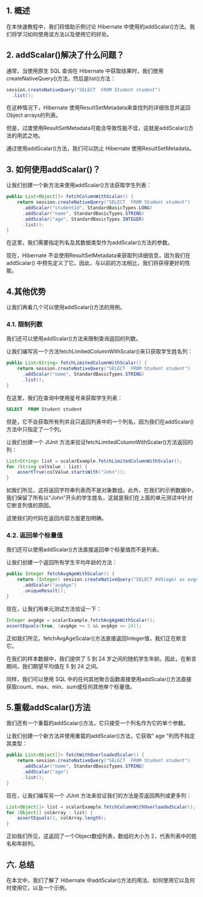 ## 1. 概述

在本快速教程中，我们将借助示例讨论 Hibernate 中使用的addScalar()方法。我们将学习如何使用该方法以及使用它的好处。

## 2. addScalar()解决了什么问题？

通常，当使用原生 SQL 查询在 Hibernate 中获取结果时，我们使用createNativeQuery()方法，然后是list()方法：

```java
session.createNativeQuery("SELECT  FROM Student student")
  .list();
```

在这种情况下，Hibernate 使用ResultSetMetadata来查找列的详细信息并返回Object arrays的列表。

但是，过度使用ResultSetMetadata可能会导致性能不佳，这就是addScalar()方法的用武之地。

通过使用addScalar()方法，我们可以防止 Hibernate 使用ResultSetMetadata。

## 3. 如何使用addScalar()？

让我们创建一个新方法来使用addScalar()方法获取学生列表：

```java
public List<Object[]> fetchColumnWithScalar() {
    return session.createNativeQuery("SELECT  FROM Student student")
      .addScalar("studentId", StandardBasicTypes.LONG)
      .addScalar("name", StandardBasicTypes.STRING)
      .addScalar("age", StandardBasicTypes.INTEGER)
      .list();
}
```

在这里，我们需要指定列名及其数据类型作为addScalar()方法的参数。

现在，Hibernate 不会使用ResultSetMetadata来获取列详细信息，因为我们在addScalar() 中预先定义了它。因此，与以前的方法相比，我们将获得更好的性能。

## 4.其他优势

让我们再看几个可以使用addScalar()方法的用例。

### 4.1. 限制列数

我们还可以使用addScalar()方法来限制查询返回的列数。

让我们编写另一个方法fetchLimitedColumnWithScalar()来只获取学生姓名列：

```java
public List<String> fetchLimitedColumnWithScalar() {
    return session.createNativeQuery("SELECT  FROM Student student")
      .addScalar("name", StandardBasicTypes.STRING)
      .list();
}
```

在这里，我们在查询中使用星号来获取学生列表：

```sql
SELECT  FROM Student student
```

但是，它不会获取所有列并且只返回列表中的一个列名，因为我们在addScalar()方法中只指定了一个列。

让我们创建一个 JUnit 方法来验证fetchLimitedColumnWithScalar()方法返回的列：

```java
List<String> list = scalarExample.fetchLimitedColumnWithScalar();
for (String colValue : list) {
    assertTrue(colValue.startsWith("John"));
}
```

如我们所见，这将返回字符串列表而不是对象数组。此外，在我们的示例数据中，我们保留了所有以“John”开头的学生姓名，这就是我们在上面的单元测试中针对它断言列值的原因。

这使我们的代码在返回内容方面更加明确。

### 4.2. 返回单个标量值

我们还可以使用addScalar()方法直接返回单个标量值而不是列表。

让我们创建一个返回所有学生平均年龄的方法：

```java
public Integer fetchAvgAgeWithScalar() {
    return (Integer) session.createNativeQuery("SELECT AVG(age) as avgAge FROM Student student")
      .addScalar("avgAge")
      .uniqueResult();
}
```

现在，让我们用单元测试方法验证一下：


```java
Integer avgAge = scalarExample.fetchAvgAgeWithScalar();
assertEquals(true, (avgAge >= 5 && avgAge <= 24));
```

正如我们所见，fetchAvgAgeScalar()方法直接返回Integer值，我们正在断言它。

在我们的样本数据中，我们提供了 5 到 24 岁之间的随机学生年龄。因此，在断言期间，我们期望平均值在 5 到 24 之间。

同样，我们可以使用 SQL 中的任何其他聚合函数直接使用addScalar()方法直接获取count、max、min、sum或任何其他单个标量值。

## 5.重载addScalar()方法 

我们还有一个重载的addScalar()方法，它只接受一个列名作为它的单个参数。

让我们创建一个新方法并使用重载的addScalar()方法，它获取“ age ”列而不指定其类型：

```java
public List<Object[]> fetchWithOverloadedScalar() {
    return session.createNativeQuery("SELECT  FROM Student student")
      .addScalar("name", StandardBasicTypes.STRING)
      .addScalar("age")
      .list();
}
```

现在，让我们编写另一个 JUnit 方法来验证我们的方法是否返回两列或更多列：

```java
List<Object[]> list = scalarExample.fetchColumnWithOverloadedScalar();
for (Object[] colArray : list) {
    assertEquals(2, colArray.length);
}
```

正如我们所见，这返回了一个Object数组列表，数组的大小为 2，代表列表中的姓名和年龄列。

## 六. 总结

在本文中，我们了解了 Hibernate 中addScalar()方法的用法、如何使用它以及何时使用它，以及一个示例。